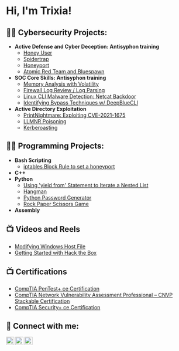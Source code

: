 <h1>Hi, I'm Trixia! </h1>

<h2>👨‍💻 Cybersecurity Projects:</h2>

- <b>Active Defense and Cyber Deception: Antisyphon training </b>
  - [Honey User](https://github.com/trixiahorner/honeyuser)
  - [Spidertrap](https://github.com/trixiahorner/Spidertrap)
  - [Honeyport](https://github.com/trixiahorner/honeyport)
  - [Atomic Red Team and Bluespawn](https://github.com/trixiahorner/Bluespawn)
- <b>SOC Core Skills: Antisyphon training </b>
  - [Memory Analysis with Volatility](https://github.com/trixiahorner/memory_analysis)
  - [Firewall Log Review / Log Parsing](https://github.com/trixiahorner/firewall_log_review)
  - [Linux CLI Malware Detection: Netcat Backdoor](https://github.com/trixiahorner/Linux_CLI)
  - [Identifying Bypass Techniques w/ DeepBlueCLI](https://github.com/trixiahorner/DeepBlueCLI)
- <b>Active Directory Exploitation </b>
  - [PrintNightmare: Exploiting CVE-2021-1675](https://github.com/trixiahorner/printnightmare-try-hack-me)
  - [LLMNR Poisoning](https://medium.com/@trixiahorner/llmnr-poisoning-and-mitigation-d174bde14c83)
  - [Kerberoasting](https://medium.com/@trixiahorner/inside-the-breach-kerberoasting-in-active-directory-a8d347feaa53)

<h2>👨‍💻 Programming Projects:</h2>

- <b>Bash Scripting </b>
  - [iptables Block Rule to set a honeyport](https://github.com/trixiahorner/honeyport)
- <b>C++ </b>
- <b>Python </b>
  - [Using 'yield from' Statement to Iterate a Nested List](https://github.com/trixiahorner/yield_from)
  - [Hangman](https://github.com/trixiahorner/Hangman)
  - [Python Password Generator](https://github.com/trixiahorner/py-password-generator)
  - [Rock Paper Scissors Game](https://github.com/trixiahorner/rock-paper-scissors)
- <b>Assembly </b>


<h2>📺 Videos and Reels</h2>

- [Modifying Windows Host File](https://www.instagram.com/reel/CkLbq1PgV37/?utm_source=ig_web_copy_link&igsh=MzRlODBiNWFlZA==)
- [Getting Started with Hack the Box](https://www.instagram.com/reel/Cjbx9FlgIPD/?utm_source=ig_web_copy_link&igsh=MzRlODBiNWFlZA==)

<h2>📺 Certifications</h2>

- [CompTIA PenTest+ ce Certification](https://www.credly.com/badges/071a9ac4-72b1-4b4f-a601-e46554205149/public_url)
- [CompTIA Network Vulnerability Assessment Professional – CNVP Stackable Certification](https://www.credly.com/badges/30595e64-f3f2-4f12-abe3-f20e60c4f97d/public_url)
- [CompTIA Security+ ce Certification](https://www.credly.com/badges/f9afc613-64b5-4d8e-8bfd-0a214eb5bddc/public_url)

<h2> 🤳 Connect with me:</h2>

[<img align="left" alt="trixiahorner | LinkedIn" width="22px" src="https://cdn.jsdelivr.net/npm/simple-icons@v3/icons/linkedin.svg" />][linkedin]
[<img align="left" alt="trixiahorner | Instagram" width="22px" src="https://cdn.jsdelivr.net/npm/simple-icons@v3/icons/instagram.svg" />][instagram]
[<img align="left" alt="trixiahorner | Medium" width="22px" src="https://miro.medium.com/v2/resize:fit:720/format:webp/1*psYl0y9DUzZWtHzFJLIvTw.png" />][Medium]

[medium]: https://medium.com/@trixiahorner
[instagram]: https://www.instagram.com/cyber_trixx/
[linkedin]: https://www.linkedin.com/in/trixiahorner/


<!--


Here are some ideas to get you started:

- 🔭 I’m currently working on ...
- 🌱 I’m currently learning ...
- 👯 I’m looking to collaborate on ...
- 🤔 I’m looking for help with ...
- 💬 Ask me about ...
- 📫 How to reach me: ...
- 😄 Pronouns: ...
- ⚡ Fun fact: ...
-->

